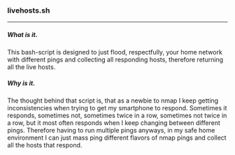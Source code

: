 ### livehosts.sh
---
##### What is it.
This bash-script is designed to just flood, respectfully, your home network with different pings and collecting all responding hosts, therefore returning all the live hosts.
##### Why is it.
The thought behind that script is, that as a newbie to nmap I keep getting inconsistencies when trying to get my smartphone to respond. Sometimes it responds, sometimes not, sometimes twice in a row, sometimes not twice in a row, but it most often responds when I keep changing between different pings. Therefore having to run multiple pings anyways, in my safe home environment I can just mass ping different flavors of nmap pings and collect all the hosts that respond.
